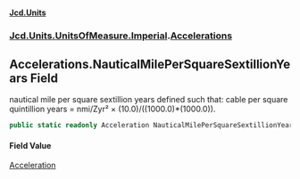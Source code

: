 #### [Jcd.Units](index 'index')
### [Jcd.Units.UnitsOfMeasure.Imperial](Jcd.Units.UnitsOfMeasure.Imperial 'Jcd.Units.UnitsOfMeasure.Imperial').[Accelerations](Accelerations 'Jcd.Units.UnitsOfMeasure.Imperial.Accelerations')

## Accelerations.NauticalMilePerSquareSextillionYears Field

nautical mile per square sextillion years defined such that: cable per square quintillion years = nmi/Zyr² ×
(10.0)/((1000.0)*(1000.0)).

```csharp
public static readonly Acceleration NauticalMilePerSquareSextillionYears;
```

#### Field Value
[Acceleration](Acceleration 'Jcd.Units.UnitTypes.Acceleration')